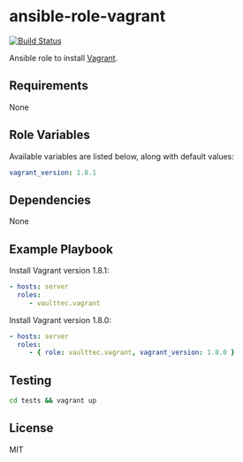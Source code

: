 ansible-role-vagrant
====================
[![Build Status](https://travis-ci.org/vaulttec/ansible-role-vagrant.svg?branch=master)](https://travis-ci.org/vaulttec/ansible-role-vagrant)

Ansible role to install [Vagrant](https://www.vagrantup.com).


Requirements
------------

None


Role Variables
--------------

Available variables are listed below, along with default values:

```yaml
vagrant_version: 1.8.1
```


Dependencies
------------

None


Example Playbook
----------------

Install Vagrant version 1.8.1:

```yaml
- hosts: server
  roles:
     - vaulttec.vagrant
```

Install Vagrant version 1.8.0:

```yaml
- hosts: server
  roles:
     - { role: vaulttec.vagrant, vagrant_version: 1.8.0 }
```


Testing
-------

```bash
cd tests && vagrant up
```


License
-------

MIT
